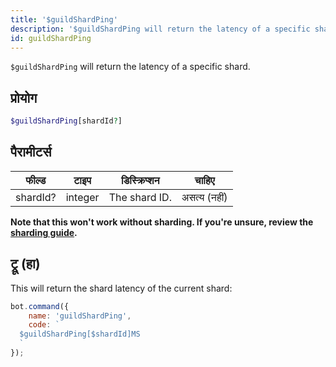 ```yaml
---
title: '$guildShardPing'
description: '$guildShardPing will return the latency of a specific shard.'
id: guildShardPing
---
```


`$guildShardPing` will return the latency of a specific shard.

## प्रोयोग

```php
$guildShardPing[shardId?]
```

## पैरामीटर्स

| फील्ड    | टाइप    | डिस्क्रिप्शन  |    चाहिए     |
| -------- | ------- | ------------- |:------------:|
| shardId? | integer | The shard ID. | असत्य (नहीं) |

**Note that this won't work without sharding. If you're unsure, review the [sharding guide](../../guides/client/6sharding.md).**

## ट्रू (हा)

This will return the shard latency of the current shard:

```javascript
bot.command({
    name: 'guildShardPing',
    code: `
  $guildShardPing[$shardId]MS
  `
});
```
